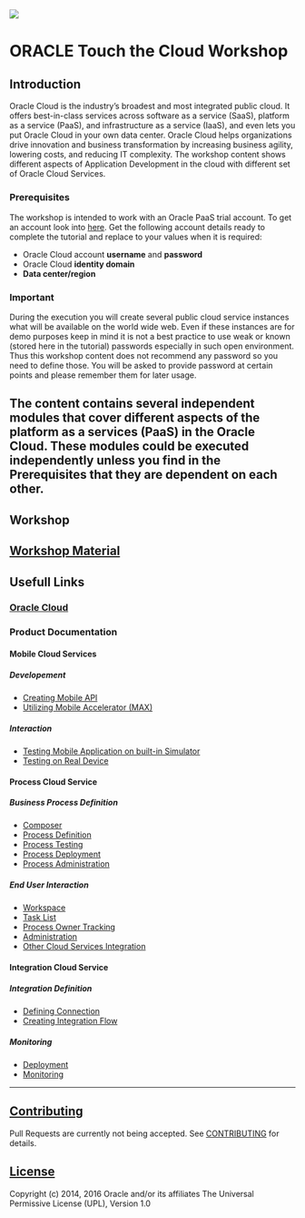 ![](https://cloud.oracle.com/opc/images/SaaS-category-image-01.png)
---
# ORACLE Touch the Cloud Workshop #

## Introduction ##

Oracle Cloud is the industry’s broadest and most integrated public cloud. It offers best-in-class services across software as a service (SaaS), platform as a service (PaaS), and infrastructure as a service (IaaS), and even lets you put Oracle Cloud in your own data center. Oracle Cloud helps organizations drive innovation and business transformation by increasing business agility, lowering costs, and reducing IT complexity. The workshop content shows different aspects of Application Development in the cloud with different set of Oracle Cloud Services.

### Prerequisites ###

The workshop is intended to work with an Oracle PaaS trial account. To get an account look into [here](common/request.for.trial.md). Get the following account details ready to complete the tutorial and replace to your values when it is required:

+ Oracle Cloud account **username** and **password**
+ Oracle Cloud **identity domain**
+ **Data center/region**

### Important ###

During the execution you will create several public cloud service instances what will be available on the world wide web. Even if these instances are for demo purposes keep in mind it is not a best practice to use weak or known (stored here in the tutorial) passwords especially in such open environment. Thus this workshop content does not recommend any password so you need to define those. You will be asked to provide password at certain points and please remember them  for  later usage.

The content contains several independent modules that cover different aspects of the platform as a services (PaaS) in the Oracle Cloud. These modules could be executed independently unless you find in the Prerequisites that they are dependent on each other.
---
## Workshop ##

[Workshop Material](https://pmalan.github.io/Touch-the-Cloud/touch-the-cloud/index.html)
---
## Usefull Links ##

### [Oracle Cloud](https://cloud.oracle.com) ###

### Product Documentation ###

#### Mobile Cloud Services ####
##### Developement #####
+ [Creating Mobile API](mcs/create.cloud.services.md)
+ [Utilizing Mobile Accelerator (MAX)](mcs/max.md)

##### Interaction #####
+ [Testing Mobile Application on built-in Simulator](mcs/simulator.md)
+ [Testing on Real Device](mcs/deployment.md)

#### Process Cloud Service ####



##### Business Process Definition 
+ [Composer](pcs/process.composer.md)
+ [Process Definition](pcs/process.definition.md)
+ [Process Testing](pcs/process.testing.md)
+ [Process Deployment](pcs/process.deployment.md)
+ [Process Administration](pcs/process.deployment.md)

##### End User Interaction 
+ [Workspace](pcs/process.workspace.md)
+ [Task List](pcs/process.tasklist.md)
+ [Process Owner Tracking](pcs/process.tracking.md)
+ [Administration](pcs/process.admin.md)
+ [Other Cloud Services Integration](pcs/process.admin.md)

#### Integration Cloud Service ####

##### Integration Definition  
+ [Defining Connection](pcs/ics.defining.md)
+ [Creating Integration Flow](ics/ics.creation.md)

##### Monitoring
+ [Deployment](ics/ics.deployment.md)
+ [Monitoring](ics/ics.monitoring.md)

---

## [Contributing](CONTRIBUTING.md)
Pull Requests are currently not being accepted. See [CONTRIBUTING](CONTRIBUTING.md) for details.

## [License](LICENSE.md)
Copyright (c) 2014, 2016 Oracle and/or its affiliates
The Universal Permissive License (UPL), Version 1.0
